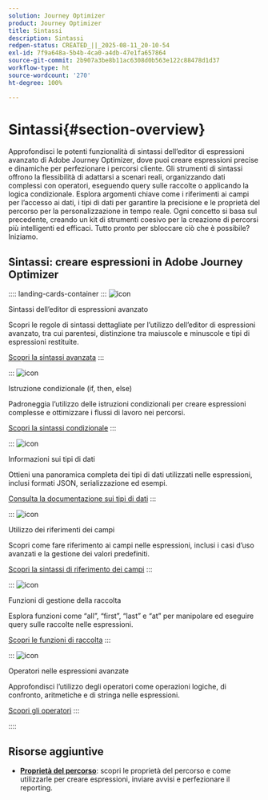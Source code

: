 ```yaml
---
solution: Journey Optimizer
product: Journey Optimizer
title: Sintassi
description: Sintassi
redpen-status: CREATED_||_2025-08-11_20-10-54
exl-id: 7f9a648a-5b4b-4ca0-a4db-47e1fa657864
source-git-commit: 2b907a3be8b11ac6308d0b563e122c88478d1d37
workflow-type: ht
source-wordcount: '270'
ht-degree: 100%

---
```


# Sintassi{#section-overview}

Approfondisci le potenti funzionalità di sintassi dell’editor di espressioni avanzato di Adobe Journey Optimizer, dove puoi creare espressioni precise e dinamiche per perfezionare i percorsi cliente. Gli strumenti di sintassi offrono la flessibilità di adattarsi a scenari reali, organizzando dati complessi con operatori, eseguendo query sulle raccolte o applicando la logica condizionale. Esplora argomenti chiave come i riferimenti ai campi per l’accesso ai dati, i tipi di dati per garantire la precisione e le proprietà del percorso per la personalizzazione in tempo reale. Ogni concetto si basa sul precedente, creando un kit di strumenti coesivo per la creazione di percorsi più intelligenti ed efficaci. Tutto pronto per sbloccare ciò che è possibile? Iniziamo.

## Sintassi: creare espressioni in Adobe Journey Optimizer

:::: landing-cards-container
:::
![icon](https://cdn.experienceleague.adobe.com/icons/code-branch.svg)

Sintassi dell’editor di espressioni avanzato

Scopri le regole di sintassi dettagliate per l’utilizzo dell’editor di espressioni avanzato, tra cui parentesi, distinzione tra maiuscole e minuscole e tipi di espressioni restituite.

[Scopri la sintassi avanzata](../using/building-journeys/expression/generalities.md)
:::

:::
![icon](https://cdn.experienceleague.adobe.com/icons/list-check.svg)

Istruzione condizionale (if, then, else)

Padroneggia l’utilizzo delle istruzioni condizionali per creare espressioni complesse e ottimizzare i flussi di lavoro nei percorsi.

[Scopri la sintassi condizionale](../using/building-journeys/expression/conditional-instruction.md)
:::

:::
![icon](https://cdn.experienceleague.adobe.com/icons/book.svg)

Informazioni sui tipi di dati

Ottieni una panoramica completa dei tipi di dati utilizzati nelle espressioni, inclusi formati JSON, serializzazione ed esempi.

[Consulta la documentazione sui tipi di dati](../using/building-journeys/expression/data-types.md)
:::

:::
![icon](https://cdn.experienceleague.adobe.com/icons/code-branch.svg)

Utilizzo dei riferimenti dei campi

Scopri come fare riferimento ai campi nelle espressioni, inclusi i casi d’uso avanzati e la gestione dei valori predefiniti.

[Scopri la sintassi di riferimento dei campi](../using/building-journeys/expression/field-references.md)
:::

:::
![icon](https://cdn.experienceleague.adobe.com/icons/gear.svg)

Funzioni di gestione della raccolta

Esplora funzioni come “all”, “first”, “last” e “at” per manipolare ed eseguire query sulle raccolte nelle espressioni.

[Scopri le funzioni di raccolta](../using/building-journeys/expression/collection-management-functions.md)
:::

:::
![icon](https://cdn.experienceleague.adobe.com/icons/screwdriver-wrench.svg)

Operatori nelle espressioni avanzate

Approfondisci l’utilizzo degli operatori come operazioni logiche, di confronto, aritmetiche e di stringa nelle espressioni.

[Scopri gli operatori](../using/building-journeys/expression/operators.md)
:::

::::


## Risorse aggiuntive

- **[Proprietà del percorso](../using/building-journeys/expression/journey-properties.md)**: scopri le proprietà del percorso e come utilizzarle per creare espressioni, inviare avvisi e perfezionare il reporting.
